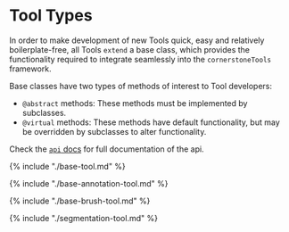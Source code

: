 # Tool Types

In order to make development of new Tools quick, easy and relatively boilerplate-free, all Tools `extend` a base class, which provides the functionality required to integrate seamlessly into the `cornerstoneTools` framework.

Base classes have two types of methods of interest to Tool developers:

- `@abstract` methods: These methods must be implemented by subclasses.
- `@virtual` methods: These methods have default functionality, but may be overridden by subclasses to alter functionality.

Check the [`api` docs](https://tools.cornerstonejs.org/api/) for full documentation of the api.

{% include "./base-tool.md" %}

{% include "./base-annotation-tool.md" %}

{% include "./base-brush-tool.md" %}

{% include "./segmentation-tool.md" %}
